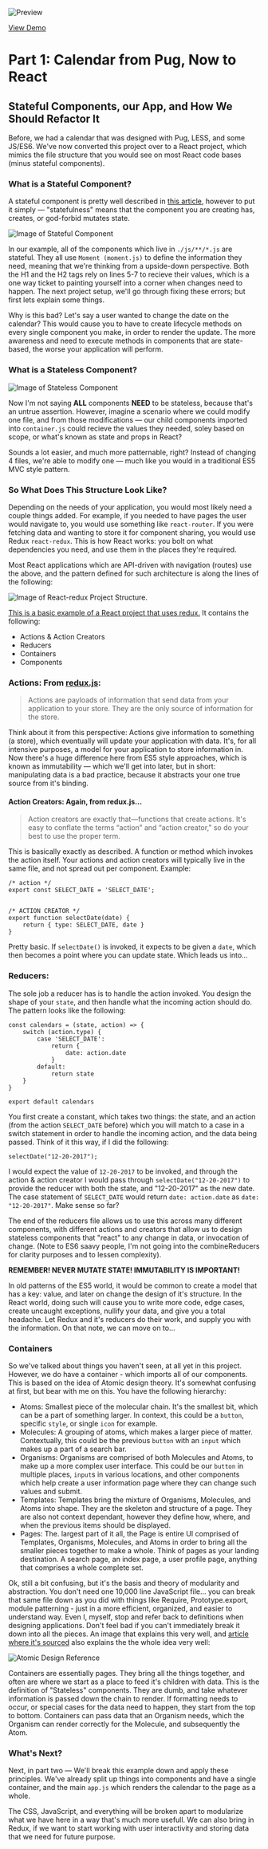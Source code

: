![Preview](https://s3-us-west-2.amazonaws.com/s.cdpn.io/52377/react-calendar-png.png) 

[View Demo](https://codepen.io/philearley/project/editor/DNWxNj/)

# Part 1: Calendar from Pug, Now to React  
## Stateful Components, our App, and How We Should Refactor It  

Before, we had a calendar that was designed with Pug, LESS, and some JS/ES6. We've now converted this project over to a React project, which mimics the file structure that you would see on most React code bases (minus stateful components).

### What is a Stateful Component?

A stateful component is pretty well described in [this article](https://toddmotto.com/stateful-stateless-components), however to put it simply — "statefulness" means that the component you are creating has, creates, or god-forbid mutates state.

![Image of Stateful Component](https://s3-us-west-2.amazonaws.com/s.cdpn.io/52377/stateful-component.png)

In our example, all of the components which live in `./js/**/*.js` are stateful. They all use `Moment (moment.js)` to define the information they need, meaning that we're thinking from a upside-down perspective. Both the H1 and the H2 tags rely on lines 5-7 to recieve their values, which is a one way ticket to painting yourself into a corner when changes need to happen. The next project setup, we'll go through fixing these errors; but first lets explain some things.

Why is this bad? Let's say a user wanted to change the date on the calendar? This would cause you to have to create lifecycle methods on every single component you make, in order to render the update. The more awareness and need to execute methods in components that are state-based, the worse your application will perform.

### What is a Stateless Component? 
![Image of Stateless Component](https://s3-us-west-2.amazonaws.com/s.cdpn.io/52377/Screen%20Shot%202017-05-20%20at%201.14.47%20PM.png)  

Now I'm not saying **ALL** components **NEED** to be stateless, because that's an untrue assertion. However, imagine a scenario where we could modify one file, and from those modifications — our child components imported into `container.js` could recieve the values they needed, soley based on scope, or what's known as state and props in React?

Sounds a lot easier, and much more patternable, right? Instead of changing 4 files, we're able to modify one — much like you would in a traditional ES5 MVC style pattern.

### So What Does This Structure Look Like?

Depending on the needs of your application, you would most likely need a couple things added. For example, if you needed to have pages the user would navigate to, you would use something like `react-router`. If you were fetching data and wanting to store it for component sharing, you would use Redux `react-redux`. This is how React works: you bolt on what dependencies you need, and use them in the places they're required.

Most React applications which are API-driven with navigation (routes) use the above, and the pattern defined for such architecture is along the lines of the following:

![Image of React-redux Project Structure](https://s3-us-west-2.amazonaws.com/s.cdpn.io/52377/react-redux-structure.png). 

[This is a basic example of a React project that uses redux.](https://github.com/reactjs/redux/tree/master/examples/todos/src) It contains the following:

- Actions & Action Creators
- Reducers
- Containers
- Components
  
### Actions: From [redux.js](http://redux.js.org/docs/basics/Actions.html):

> Actions are payloads of information that send data from your application to your store. They are the only source of information for the store.

Think about it from this perspective: Actions give information to something (a store), which eventually will update your application with data. It's, for all intensive purposes, a model for your application to store information in. Now there's a huge difference here from ES5 style approaches, which is known as immutability — which we'll get into later, but in short: manipulating data is a bad practice, because it abstracts your one true source from it's binding.

#### Action Creators: Again, from redux.js...

> Action creators are exactly that—functions that create actions. It's easy to conflate the terms “action” and “action creator,” so do your best to use the proper term.

This is basically exactly as described. A function or method which invokes the action itself. Your actions and action creators will typically live in the same file, and not spread out per component. Example:

```
/* action */
export const SELECT_DATE = 'SELECT_DATE';


/* ACTION CREATOR */
export function selectDate(date) {
	return { type: SELECT_DATE, date }
}

```
Pretty basic. If `selectDate()` is invoked, it expects to be given a `date`, which then becomes a point where you can update state. Which leads us into...

### Reducers: 

The sole job a reducer has is to handle the action invoked. You design the shape of your `state`, and then handle what the incoming action should do. The pattern looks like the following:

```
const calendars = (state, action) => {
	switch (action.type) {
		case 'SELECT_DATE':
			return {
				date: action.date
			}
		default: 
			return state
	}
}

export default calendars
```

You first create a constant, which takes two things: the state, and an action (from the action `SELECT_DATE` before) which you will match to a case in a switch statement in order to handle the incoming action, and the data being passed. Think of it this way, if I did the following:

```
selectDate("12-20-2017");
```
I would expect the value of `12-20-2017` to be invoked, and through the action & action creator I would pass through `selectDate("12-20-2017")` to  provide the reducer with both the state, and "12-20-2017" as the new date. The case statement of `SELECT_DATE` would return `date: action.date` as `date: "12-20-2017"`. Make sense so far?

The end of the reducers file allows us to use this across many different components, with different actions and creators that allow us to design stateless components that "react" to any change in data, or invocation of change. (Note to ES6 saavy people, I'm not going into the combineReducers for clarity purposes and to lessen complexity).

**REMEMBER! NEVER MUTATE STATE! IMMUTABILITY IS IMPORTANT!**

In old patterns of the ES5 world, it would be common to create a model that has a key: value, and later on change the design of it's structure. In the React world, doing such will cause you to write more code, edge cases, create uncaught exceptions, nullify your data, and give you a total headache. Let Redux and it's reducers do their work, and supply you with the information. On that note, we can move on to...

### Containers 
So we've talked about things you haven't seen, at all yet in this project. However, we do have a container - which imports all of our components. This is based on the idea of Atomic design theory. It's somewhat confusing at first, but bear with me on this. You have the following hierarchy: 

- Atoms: Smallest piece of the molecular chain. It's the smallest bit, which can be a part of something larger. In context, this could be a `button`, specific `style`, or single `icon` for example.
- Molecules: A grouping of atoms, which makes a larger piece of matter. Contextually, this could be the previous `button` with an `input` which makes up a part of a search bar. 
- Organisms: Organisms are comprised of both Molecules and Atoms, to make up a more complex user interface. This could be our `button` in multiple places, `input`s in various locations, and other components which help create a user information page where they can change such values and submit.
- Templates: Templates bring the mixture of Organisms, Molecules, and Atoms into shape. They are the skeleton and structure of a page. They are also not context dependant, however they define how, where, and when the previous items should be displayed.
- Pages: The. largest part of it all, the Page is entire UI comprised of Templates, Organisms, Molecules, and Atoms in order to bring all the smaller pieces together to make a whole. Think of pages as your landing destination. A search page, an index page, a user profile page, anything that comprises a whole complete set.

Ok, still a bit confusing, but it's the basis and theory of modularity and abstraction. You don't need one 10,000 line JavaScript file... you can break that same file down as you did with things like Require, Prototype.export, module patterning - just in a more efficient, organized, and easier to understand way. Even I, myself, stop and refer back to definitions when designing applications. Don't feel bad if you can't immediately break it down into all the pieces. An image that explains this very well, and [article where it's sourced](http://ubie.io/atomic-design/) also explains the the whole idea very well:

![Atomic Design Reference](https://s3-us-west-2.amazonaws.com/s.cdpn.io/52377/instagram-atomic.png)

Containers are essentially pages. They bring all the things together, and often are where we start as a place to feed it's children with data. This is the definition of "Stateless" components. They are dumb, and take whatever information is passed down the chain to render. If formatting needs to occur, or special cases for the data need to happen, they start from the top to bottom. Containers can pass data that an Organism needs, which the Organism can render correctly for the Molecule, and subsequently the Atom.

### What's Next?

Next, in part two — We'll break this example down and apply these principles. We've already split up things into components and have a single container, and the main `app.js` which renders the calendar to the page as a whole.  

The CSS, JavaScript, and everything will be broken apart to modularize what we have here in a way that's much more usefull. We can also bring in Redux, if we want to start working with user interactivity and storing data that we need for future purpose.
